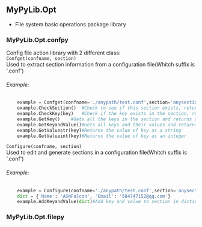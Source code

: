 ## MyPyLib.Opt
* File system basic operations package library

### MyPyLib.Opt.confpy
Config file action library with 2 different class:  
`Confget(confname, section)`   
Used to extract section information from a configuration file(Whitch suffix is '.conf')  
###### Example:  
```python
	example = Confget(confname='./anypath/test.conf',section='anysection')
	example.CheckSection()	#Check to see if this section exists, returns true or false
	example.CheckKey(key)	#Check if the key exists in the section, returns true or false
	example.GetKey()	#Gets all the keys in the section and returns a list
	example.GetKeyandValue()#Gets all keys and their values and returns a list of traversable tuples
	example.GetValuestr(key)#Returns the value of key as a string
	example.GetValueint(key)#Returns the value of key as an integer
```
`Configure(confname, section)`   
Used to edit and generate sections in a configuration file(Whitch suffix is '.conf')
###### Example: 
```python
	example = Configure(confname='./anypath/test.conf',section='anysection')
	dict = {'Name': 'ASNFalcon', 'Email': '584747152@qq.com'}
	example.AddKeyandValue(dict)#Add key and value to section in dictionary form
```

### MyPyLib.Opt.filepy
